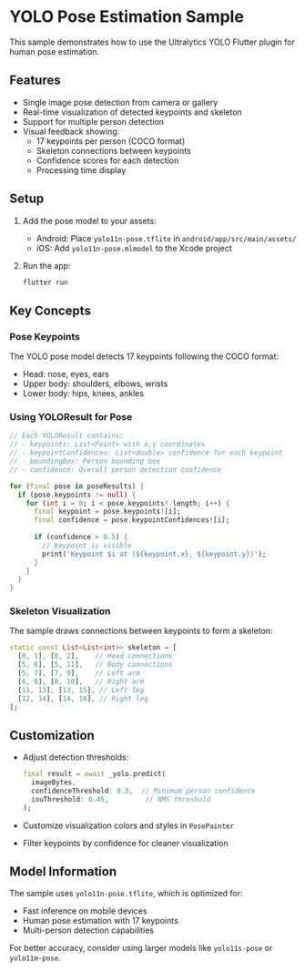 # YOLO Pose Estimation Sample

This sample demonstrates how to use the Ultralytics YOLO Flutter plugin for human pose estimation.

## Features

- Single image pose detection from camera or gallery
- Real-time visualization of detected keypoints and skeleton
- Support for multiple person detection
- Visual feedback showing:
  - 17 keypoints per person (COCO format)
  - Skeleton connections between keypoints
  - Confidence scores for each detection
  - Processing time display

## Setup

1. Add the pose model to your assets:
   - Android: Place `yolo11n-pose.tflite` in `android/app/src/main/assets/`
   - iOS: Add `yolo11n-pose.mlmodel` to the Xcode project

2. Run the app:
   ```bash
   flutter run
   ```

## Key Concepts

### Pose Keypoints
The YOLO pose model detects 17 keypoints following the COCO format:
- Head: nose, eyes, ears
- Upper body: shoulders, elbows, wrists
- Lower body: hips, knees, ankles

### Using YOLOResult for Pose
```dart
// Each YOLOResult contains:
// - keypoints: List<Point> with x,y coordinates
// - keypointConfidences: List<double> confidence for each keypoint
// - boundingBox: Person bounding box
// - confidence: Overall person detection confidence

for (final pose in poseResults) {
  if (pose.keypoints != null) {
    for (int i = 0; i < pose.keypoints!.length; i++) {
      final keypoint = pose.keypoints![i];
      final confidence = pose.keypointConfidences![i];
      
      if (confidence > 0.5) {
        // Keypoint is visible
        print('Keypoint $i at (${keypoint.x}, ${keypoint.y})');
      }
    }
  }
}
```

### Skeleton Visualization
The sample draws connections between keypoints to form a skeleton:
```dart
static const List<List<int>> skeleton = [
  [0, 1], [0, 2],    // Head connections
  [5, 6], [5, 11],   // Body connections
  [5, 7], [7, 9],    // Left arm
  [6, 8], [8, 10],   // Right arm
  [11, 13], [13, 15], // Left leg
  [12, 14], [14, 16], // Right leg
];
```

## Customization

- Adjust detection thresholds:
  ```dart
  final result = await _yolo.predict(
    imageBytes,
    confidenceThreshold: 0.5,  // Minimum person confidence
    iouThreshold: 0.45,         // NMS threshold
  );
  ```

- Customize visualization colors and styles in `PosePainter`
- Filter keypoints by confidence for cleaner visualization

## Model Information

The sample uses `yolo11n-pose.tflite`, which is optimized for:
- Fast inference on mobile devices
- Human pose estimation with 17 keypoints
- Multi-person detection capabilities

For better accuracy, consider using larger models like `yolo11s-pose` or `yolo11m-pose`.